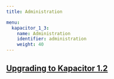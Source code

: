 ```yaml
---
title: Administration

menu:
  kapacitor_1_3:
    name: Administration
    identifier: administration
    weight: 40
---
```


## [Upgrading to Kapacitor 1.2](/kapacitor/v1.3/administration/upgrading/)
